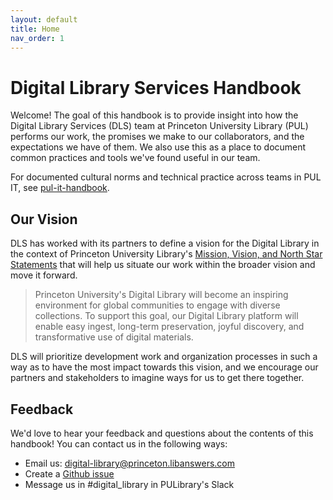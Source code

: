 ```yaml
---
layout: default
title: Home
nav_order: 1
---
```

# Digital Library Services Handbook

Welcome! The goal of this handbook is to provide insight into how the Digital
Library Services (DLS) team at
Princeton University Library (PUL) performs our work, the promises we make to our collaborators,
and the expectations we have of them. We also use this as a place to
document common practices and tools we've found useful in our team.

For documented cultural norms and technical practice across teams in PUL IT, see [pul-it-handbook](https://github.com/pulibrary/pul-it-handbook).

## Our Vision

DLS has worked with its partners to define a vision for the Digital Library in
the context of Princeton University Library's [Mission, Vision, and North Star
Statements](https://library.princeton.edu/about) that will help us situate
our work within the broader vision and move it forward.

> Princeton University's Digital Library will become an inspiring environment for global communities to engage with diverse collections. To support this goal, our Digital Library platform will enable easy ingest, long-term preservation, joyful discovery, and transformative use of digital materials.

DLS will prioritize development work and organization processes in such a way as to have the most impact towards this vision, and we encourage our partners and stakeholders to imagine ways for us to get there together.

## Feedback
We'd love to hear your feedback and questions about the contents of this handbook! You can contact us in the following ways:

- Email us:
    [digital-library@princeton.libanswers.com](mailto:digital-library@princeton.libanswers.com)
- Create a [Github issue](https://github.com/pulibrary/dls-handbook/issues)
- Message us in #digital_library in PULibrary's Slack

